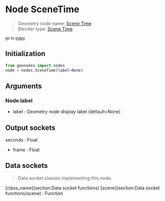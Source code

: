 
# Node SceneTime

> Geometry node name: [Scene Time](https://docs.blender.org/manual/en/latest/modeling/geometry_nodes/material/scene_time.html)<br>
  Blender type: [Scene Time](https://docs.blender.org/api/current/bpy.types.GeometryNodeInputSceneTime.html)
  
<sub>go to [index](/docs/index.md)</sub>

## Initialization

```python
from geonodes import nodes
node = nodes.SceneTime(label=None)
```



## Arguments


### Node label

- label : Geometry node display label (default=None)

## Output sockets

seconds : Float
- frame : Float

## Data sockets

> Data socket classes implementing this node.
  
[class_name](section:Data socket functions) [scene](section:Data socket functions/scene) : Function


